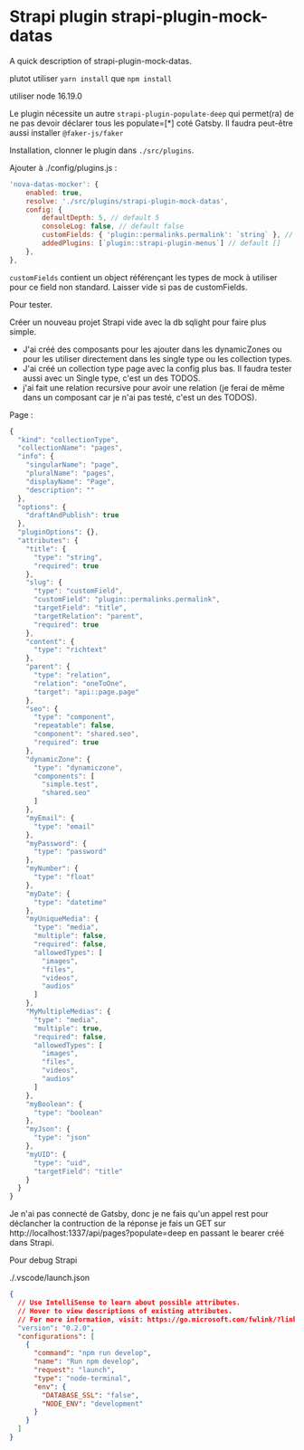 # Strapi plugin strapi-plugin-mock-datas

A quick description of strapi-plugin-mock-datas.

plutot utiliser `yarn install` que `npm install`

utiliser node 16.19.0

Le plugin nécessite un autre `strapi-plugin-populate-deep` qui permet(ra) de ne pas devoir déclarer tous les populate=[*] coté Gatsby.
Il faudra peut-être aussi installer `@faker-js/faker`

Installation, clonner le plugin dans `./src/plugins`.

Ajouter à ./config/plugins.js :

```javascript
'nova-datas-mocker': {
    enabled: true,
    resolve: './src/plugins/strapi-plugin-mock-datas',
    config: {
        defaultDepth: 5, // default 5
        consoleLog: false, // default false
        customFields: { 'plugin::permalinks.permalink': `string` }, // default {}
        addedPlugins: [`plugin::strapi-plugin-menus`] // default []
    },
},
```

`customFields` contient un object référençant les types de mock à utiliser pour ce field non standard. Laisser vide si pas de customFields.

Pour tester.

Créer un nouveau projet Strapi vide avec la db sqlight pour faire plus simple.

- J'ai créé des composants pour les ajouter dans les dynamicZones ou pour les utiliser directement dans les single type ou les collection types.
- J'ai créé un collection type page avec la config plus bas. Il faudra tester aussi avec un Single type, c'est un des TODOS.
- j'ai fait une relation recursive pour avoir une relation (je ferai de même dans un composant car je n'ai pas testé, c'est un des TODOS).

Page :

```javascript
{
  "kind": "collectionType",
  "collectionName": "pages",
  "info": {
    "singularName": "page",
    "pluralName": "pages",
    "displayName": "Page",
    "description": ""
  },
  "options": {
    "draftAndPublish": true
  },
  "pluginOptions": {},
  "attributes": {
    "title": {
      "type": "string",
      "required": true
    },
    "slug": {
      "type": "customField",
      "customField": "plugin::permalinks.permalink",
      "targetField": "title",
      "targetRelation": "parent",
      "required": true
    },
    "content": {
      "type": "richtext"
    },
    "parent": {
      "type": "relation",
      "relation": "oneToOne",
      "target": "api::page.page"
    },
    "seo": {
      "type": "component",
      "repeatable": false,
      "component": "shared.seo",
      "required": true
    },
    "dynamicZone": {
      "type": "dynamiczone",
      "components": [
        "simple.test",
        "shared.seo"
      ]
    },
    "myEmail": {
      "type": "email"
    },
    "myPassword": {
      "type": "password"
    },
    "myNumber": {
      "type": "float"
    },
    "myDate": {
      "type": "datetime"
    },
    "myUniqueMedia": {
      "type": "media",
      "multiple": false,
      "required": false,
      "allowedTypes": [
        "images",
        "files",
        "videos",
        "audios"
      ]
    },
    "MyMultipleMedias": {
      "type": "media",
      "multiple": true,
      "required": false,
      "allowedTypes": [
        "images",
        "files",
        "videos",
        "audios"
      ]
    },
    "myBoolean": {
      "type": "boolean"
    },
    "myJson": {
      "type": "json"
    },
    "myUID": {
      "type": "uid",
      "targetField": "title"
    }
  }
}
```

Je n'ai pas connecté de Gatsby, donc je ne fais qu'un appel rest pour déclancher la contruction de la réponse
je fais un GET sur http://localhost:1337/api/pages?populate=deep en passant le bearer créé dans Strapi.

Pour debug Strapi

./.vscode/launch.json

```json
{
  // Use IntelliSense to learn about possible attributes.
  // Hover to view descriptions of existing attributes.
  // For more information, visit: https://go.microsoft.com/fwlink/?linkid=830387
  "version": "0.2.0",
  "configurations": [
    {
      "command": "npm run develop",
      "name": "Run npm develop",
      "request": "launch",
      "type": "node-terminal",
      "env": {
        "DATABASE_SSL": "false",
        "NODE_ENV": "development"
      }
    }
  ]
}
```
